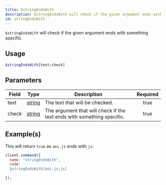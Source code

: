 ```yaml
---
title: $stringEndsWith
description: $stringEndsWith will check if the given argument ends with something specific.
id: stringEndsWith
---
```


`$stringEndsWith` will check if the given argument ends with something specific.

## Usage

```php
$stringEndsWith[text;check]
```

## Parameters

| Field | Type                                                                                              | Description                                                            | Required |
| ----- | ------------------------------------------------------------------------------------------------- | ---------------------------------------------------------------------- | :------: |
| text  | [string](https://developer.mozilla.org/en-US/docs/Web/JavaScript/Reference/Global_Objects/String) | The text that will be checked.                                         |   true   |
| check | [string](https://developer.mozilla.org/en-US/docs/Web/JavaScript/Reference/Global_Objects/String) | The argument that will check if the text ends with something specific. |   true   |

## Example(s)

This will return `true` as `aoi.js` ends with `js`:

```javascript
client.command({
  name: "stringEndsWith",
  code: `
  $stringEndsWith[aoi.js;js]
  `
});
```
